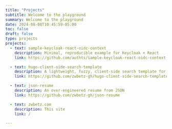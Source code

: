 ```yaml
---
title: "Projects"
subtitle: Welcome to the playground
summary: Welcome to the playground
date: 2024-08-08T10:45:59-05:00
toc: false
draft: false
type: projects
projects:
  - text: sample-keycloak-react-oidc-context
    description: Minimal, reproducible example for Keycloak + React
    link: https://github.com/authts/sample-keycloak-react-oidc-context

  - text: hugo-client-side-search-template
    description: A lightweight, fuzzy, client-side search template for Hugo
    link: https://github.com/zwbetz-gh/hugo-client-side-search-template

  - text: json-resume
    description: An over-engineered resume from JSON
    link: https://github.com/zwbetz-gh/json-resume

  - text: zwbetz.com
    description: This site
    link: /

---
```

